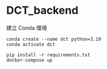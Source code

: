 # DCT_backend


建立 Conda 環境
```
conda create --name dct python=3.10
conda activate dct
```

```
pip install -r requirements.txt
docker-compose up 
```
